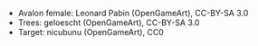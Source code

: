 * Avalon female: Leonard Pabin (OpenGameArt), CC-BY-SA 3.0
* Trees: geloescht (OpenGameArt), CC-BY-SA 3.0
* Target: nicubunu (OpenGameArt), CC0